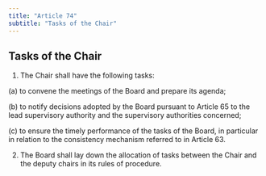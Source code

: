 ```yaml
---
title: "Article 74"
subtitle: "Tasks of the Chair"
---
```

## Tasks of the Chair

1. The Chair shall have the following tasks:

(a) to convene the meetings of the Board and prepare its agenda;

(b) to notify decisions adopted by the Board pursuant to Article 65 to the lead supervisory authority and the supervisory authorities concerned;

(c) to ensure the timely performance of the tasks of the Board, in particular in relation to the consistency mechanism referred to in Article 63.

2. The Board shall lay down the allocation of tasks between the Chair and the deputy chairs in its rules of procedure.
